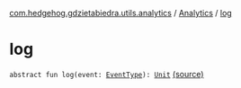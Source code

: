 [com.hedgehog.gdzietabiedra.utils.analytics](../index.md) / [Analytics](index.md) / [log](./log.md)

# log

`abstract fun log(event: `[`EventType`](../-event-type/index.md)`): `[`Unit`](https://kotlinlang.org/api/latest/jvm/stdlib/kotlin/-unit/index.html) [(source)](https://github.com/asvid/GdzieTaBiedra/tree/master/app/src/main/java/com/hedgehog/gdzietabiedra/utils/analytics/Analytics.kt#L4)